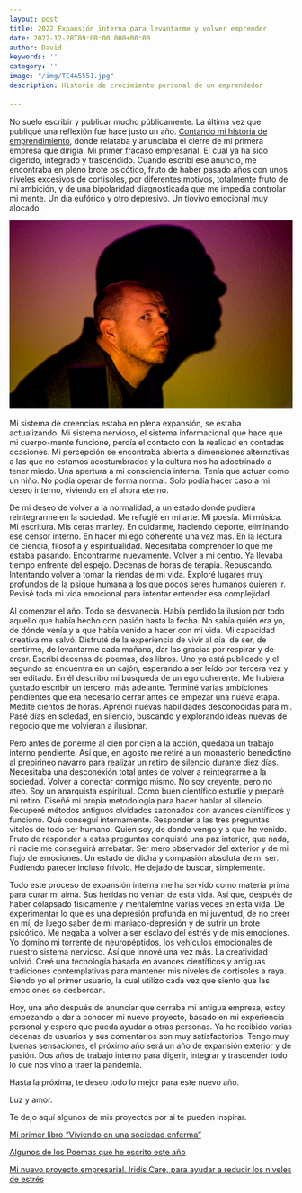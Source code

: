 ```yaml
---
layout: post
title: 2022 Expansión interna para levantarme y volver emprender
date: 2022-12-28T09:00:00.000+00:00
author: David
keywords: ''
category: ''
image: "/img/TC4A5551.jpg"
description: Historia de crecimiento personal de un emprendedor

---
```


No suelo escribir y publicar mucho públicamente. La última vez que publiqué una reflexión fue hace justo un año. [Contando mi historia de emprendimiento](https://dmartincc.com/mi-historia-de-emprendiemiento/), donde relataba y anunciaba el cierre de mi primera empresa que dirigía. Mi primer fracaso empresarial. El cual ya ha sido digerido, integrado y trascendido. Cuando escribí ese anuncio, me encontraba en pleno brote psicótico, fruto de haber pasado años con unos niveles excesivos de cortisoles, por diferentes motivos, totalmente fruto de mi ambición, y de una bipolaridad diagnosticada que me impedía controlar mi mente. Un día eufórico y otro depresivo. Un tiovivo emocional muy alocado.

![David Martín-Corral Calvo](/img/TC4A5551.jpg)

Mi sistema de creencias estaba en plena expansión, se estaba actualizando. Mi sistema nervioso, el sistema informacional que hace que mi cuerpo-mente funcione, perdía el contacto con la realidad en contadas ocasiones. Mi percepción se encontraba abierta a dimensiones alternativas a las que no estamos acostumbrados y la cultura nos ha adoctrinado a tener miedo. Una apertura a mi consciencia interna. Tenía que actuar como un niño. No podía operar de forma normal. Solo podía hacer caso a mi deseo interno, viviendo en el ahora eterno.

De mi deseo de volver a la normalidad, a un estado donde pudiera reintegrarme en la sociedad. Me refugié en mi arte. Mi poesía. Mi música. Mi escritura. Mis ceras manley. En cuidarme, haciendo deporte, eliminando ese censor interno. En hacer mi ego coherente una vez más. En la lectura de ciencia, filosofía y espiritualidad. Necesitaba comprender lo que me estaba pasando. Encontrarme nuevamente. Volver a mi centro. Ya llevaba tiempo enfrente del espejo. Decenas de horas de terapia. Rebuscando. Intentando volver a tomar la riendas de mi vida. Exploré lugares muy profundos de la psique humana a los que pocos seres humanos quieren ir. Revisé toda mi vida emocional para intentar entender esa complejidad. 

Al comenzar el año. Todo se desvanecía. Había perdido la ilusión por todo aquello que había hecho con pasión hasta la fecha. No sabía quién era yo, de dónde venía y a que había venido a hacer con mi vida. Mi capacidad creativa me salvó. Disfruté de la experiencia de vivir al día, de ser, de sentirme, de levantarme cada mañana, dar las gracias por respirar y de crear. Escribí decenas de poemas, dos libros. Uno ya está publicado y el segundo se encuentra en un cajón, esperando a ser leído por tercera vez y ser editado. En él describo mi búsqueda de un ego coherente. Me hubiera gustado escribir un tercero, más adelante. Terminé varias ambiciones pendientes que era necesario cerrar antes de empezar una nueva etapa. Medite cientos de horas. Aprendí nuevas habilidades desconocidas para mí. Pasé días en soledad, en silencio, buscando y explorando ideas nuevas de negocio que me volvieran a ilusionar. 

Pero antes de ponerme al cien por cien a la acción, quedaba un trabajo interno pendiente. Así que, en agosto me retiré a un monasterio benedictino al prepirineo navarro para realizar un retiro de silencio durante diez días. Necesitaba una desconexión total antes de volver a reintegrarme a la sociedad. Volver a conectar conmigo mismo. No soy creyente, pero no ateo. Soy un anarquista espiritual. Como buen científico estudié y preparé mi retiro. Diseñé mi propia metodología para hacer hablar al silencio. Recuperé métodos antiguos olvidados sazonados con avances científicos y funcionó. Qué conseguí internamente. Responder a las tres preguntas vitales de todo ser humano. Quien soy, de donde vengo y a que he venido. Fruto de responder a estas preguntas conquisté una paz interior, que nada, ni nadie me conseguirá arrebatar. Ser mero observador del exterior y de mi flujo de emociones. Un estado de dicha y compasión absoluta de mi ser. Pudiendo parecer incluso frívolo. 
He dejado de buscar, simplemente. 

Todo este proceso de expansión interna me ha servido como materia prima para curar mi alma. Sus heridas no venían de esta vida. Así que, después de haber colapsado físicamente y mentalemtne varias veces en esta vida. De experimentar lo que es una depresión profunda en mi juventud, de no creer en mí, de luego saber de mi maniaco-depresión y de sufrir un brote psicótico. Me negaba a volver a ser esclavo del estrés y de mis emociones. Yo domino mi torrente de neuropéptidos, los vehículos emocionales de nuestro sistema nervioso. Así que innové una vez más. La creatividad volvió. Creé una tecnología basada en avances científicos y antiguas tradiciones contemplativas para mantener mis niveles de cortisoles a raya. Siendo yo el primer usuario, la cual utilizo cada vez que siento que las emociones se desbordan. 

Hoy, una año después de anunciar que cerraba mi antigua empresa, estoy empezando a dar a conocer mi nuevo proyecto, basado en mi experiencia personal y espero que pueda ayudar a otras personas. Ya he recibido varias decenas de usuarios y sus comentarios son muy satisfactorios. Tengo muy buenas sensaciones, el próximo año será un año de expansión exterior y de pasión. Dos años de trabajo interno para digerir, integrar y trascender todo lo que nos vino a traer la pandemia. 

Hasta la próxima, te deseo todo lo mejor para este nuevo año. 

Luz y amor.

Te dejo aquí algunos de mis proyectos por si te pueden inspirar.

[Mi primer libro “Viviendo en una sociedad enferma”](https://libros.com/comprar/covid-19-viviendo-en-una-sociedad-enferma/)

[Algunos de los Poemas que he escrito este año](https://poemas.io/)

[Mi nuevo proyecto empresarial, Iridis Care, para ayudar a reducir los niveles de estrés](http://iridis.care/)
